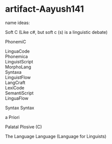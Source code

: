 # artifact-Aayush141

name ideas:

Soft C (Like c#, but soft c (s) is a linguistic debate) 

PhonemiC

LinguaCode  
Phonemica  
LinguistScript  
MorphoLang  
Syntaxa  
LinguistFlow  
LangCraft  
LexiCode  
SemantiScript  
LinguaFlow  

Syntax Syntax

a Priori 

Palatal Plosive (C)

The Language Language (Language for Linguists)
